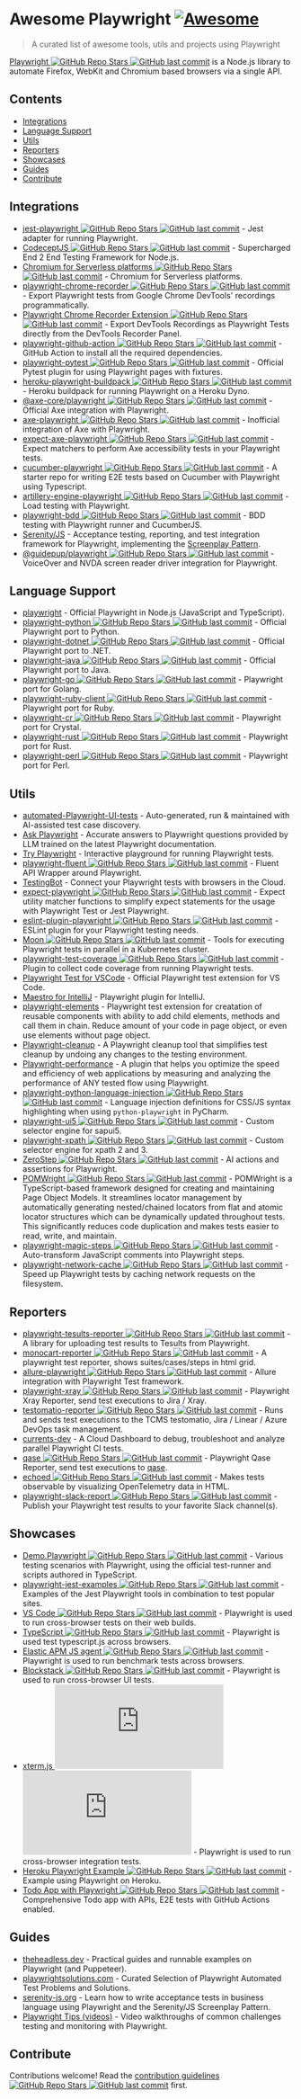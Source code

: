 # Awesome Playwright [![Awesome](https://awesome.re/badge.svg)](https://awesome.re)

> A curated list of awesome tools, utils and projects using Playwright

[Playwright ![GitHub Repo Stars](https://img.shields.io/github/stars/microsoft/playwright) ![GitHub last commit](https://img.shields.io/github/last-commit/microsoft/playwright)](https://github.com/microsoft/playwright) is a Node.js library to automate Firefox, WebKit and Chromium based browsers via a single API.

## Contents

- [Integrations](#integrations)
- [Language Support](#language-support)
- [Utils](#utils)
- [Reporters](#reporters)
- [Showcases](#showcases)
- [Guides](#guides)
- [Contribute](#contribute)

## Integrations

- [jest-playwright ![GitHub Repo Stars](https://img.shields.io/github/stars/playwright-community/jest-playwright) ![GitHub last commit](https://img.shields.io/github/last-commit/playwright-community/jest-playwright)](https://github.com/playwright-community/jest-playwright/) - Jest adapter for running Playwright.
- [CodeceptJS ![GitHub Repo Stars](https://img.shields.io/github/stars/Codeception/CodeceptJS) ![GitHub last commit](https://img.shields.io/github/last-commit/Codeception/CodeceptJS)](https://github.com/Codeception/CodeceptJS) - Supercharged End 2 End Testing Framework for Node.js.
- [Chromium for Serverless platforms ![GitHub Repo Stars](https://img.shields.io/github/stars/Sparticuz/chromium) ![GitHub last commit](https://img.shields.io/github/last-commit/Sparticuz/chromium)](https://github.com/Sparticuz/chromium?tab=readme-ov-file#usage-with-playwright) - Chromium for Serverless platforms.
- [playwright-chrome-recorder ![GitHub Repo Stars](https://img.shields.io/github/stars/AndrewUsher/playwright-chrome-recorder) ![GitHub last commit](https://img.shields.io/github/last-commit/AndrewUsher/playwright-chrome-recorder)](https://github.com/AndrewUsher/playwright-chrome-recorder) - Export Playwright tests from Google Chrome DevTools' recordings programmatically.
- [Playwright Chrome Recorder Extension ![GitHub Repo Stars](https://img.shields.io/github/stars/AndrewUsher/playwright-recorder-extension) ![GitHub last commit](https://img.shields.io/github/last-commit/AndrewUsher/playwright-recorder-extension)](https://github.com/AndrewUsher/playwright-recorder-extension) - Export DevTools Recordings as Playwright Tests directly from the DevTools Recorder Panel.
- [playwright-github-action ![GitHub Repo Stars](https://img.shields.io/github/stars/microsoft/playwright-github-action) ![GitHub last commit](https://img.shields.io/github/last-commit/microsoft/playwright-github-action)](https://github.com/microsoft/playwright-github-action) - GitHub Action to install all the required dependencies.
- [playwright-pytest ![GitHub Repo Stars](https://img.shields.io/github/stars/microsoft/playwright-pytest) ![GitHub last commit](https://img.shields.io/github/last-commit/microsoft/playwright-pytest)](https://github.com/microsoft/playwright-pytest/) - Official Pytest plugin for using Playwright pages with fixtures.
- [heroku-playwright-buildpack ![GitHub Repo Stars](https://img.shields.io/github/stars/mxschmitt/heroku-playwright-buildpack) ![GitHub last commit](https://img.shields.io/github/last-commit/mxschmitt/heroku-playwright-buildpack)](https://github.com/mxschmitt/heroku-playwright-buildpack) - Heroku buildpack for running Playwright on a Heroku Dyno.
- [@axe-core/playwright ![GitHub Repo Stars](https://img.shields.io/github/stars/dequelabs/axe-core-npm) ![GitHub last commit](https://img.shields.io/github/last-commit/dequelabs/axe-core-npm)](https://github.com/dequelabs/axe-core-npm/blob/develop/packages/playwright/README.md) - Official Axe integration with Playwright.
- [axe-playwright ![GitHub Repo Stars](https://img.shields.io/github/stars/abhinaba-ghosh/axe-playwright) ![GitHub last commit](https://img.shields.io/github/last-commit/abhinaba-ghosh/axe-playwright)](https://github.com/abhinaba-ghosh/axe-playwright) - Inofficial integration of Axe with Playwright.
- [expect-axe-playwright ![GitHub Repo Stars](https://img.shields.io/github/stars/Widen/expect-axe-playwright) ![GitHub last commit](https://img.shields.io/github/last-commit/Widen/expect-axe-playwright)](https://github.com/Widen/expect-axe-playwright) - Expect matchers to perform Axe accessibility tests in your Playwright tests.
- [cucumber-playwright ![GitHub Repo Stars](https://img.shields.io/github/stars/Tallyb/cucumber-playwright) ![GitHub last commit](https://img.shields.io/github/last-commit/Tallyb/cucumber-playwright)](https://github.com/Tallyb/cucumber-playwright) - A starter repo for writing E2E tests based on Cucumber with Playwright using Typescript.
- [artillery-engine-playwright ![GitHub Repo Stars](https://img.shields.io/github/stars/artilleryio/artillery) ![GitHub last commit](https://img.shields.io/github/last-commit/artilleryio/artillery)](https://github.com/artilleryio/artillery/tree/main/packages/artillery-engine-playwright) - Load testing with Playwright.
- [playwright-bdd ![GitHub Repo Stars](https://img.shields.io/github/stars/vitalets/playwright-bdd) ![GitHub last commit](https://img.shields.io/github/last-commit/vitalets/playwright-bdd)](https://github.com/vitalets/playwright-bdd) - BDD testing with Playwright runner and CucumberJS.
- [Serenity/JS](https://serenity-js.org) - Acceptance testing, reporting, and test integration framework for Playwright, implementing the [Screenplay Pattern](https://serenity-js.org/handbook/design/screenplay-pattern/).
- [@guidepup/playwright ![GitHub Repo Stars](https://img.shields.io/github/stars/guidepup/guidepup-playwright) ![GitHub last commit](https://img.shields.io/github/last-commit/guidepup/guidepup-playwright)](https://github.com/guidepup/guidepup-playwright) - VoiceOver and NVDA screen reader driver integration for Playwright.

## Language Support

- [playwright](https://git.io/JT2bj) - Official Playwright in Node.js (JavaScript and TypeScript).
- [playwright-python ![GitHub Repo Stars](https://img.shields.io/github/stars/microsoft/playwright-python) ![GitHub last commit](https://img.shields.io/github/last-commit/microsoft/playwright-python)](https://github.com/microsoft/playwright-python) - Official Playwright port to Python.
- [playwright-dotnet ![GitHub Repo Stars](https://img.shields.io/github/stars/microsoft/playwright-dotnet) ![GitHub last commit](https://img.shields.io/github/last-commit/microsoft/playwright-dotnet)](https://github.com/microsoft/playwright-dotnet) - Official Playwright port to .NET.
- [playwright-java ![GitHub Repo Stars](https://img.shields.io/github/stars/microsoft/playwright-java) ![GitHub last commit](https://img.shields.io/github/last-commit/microsoft/playwright-java)](https://github.com/microsoft/playwright-java) - Official Playwright port to Java.
- [playwright-go ![GitHub Repo Stars](https://img.shields.io/github/stars/playwright-community/playwright-go) ![GitHub last commit](https://img.shields.io/github/last-commit/playwright-community/playwright-go)](https://github.com/playwright-community/playwright-go) - Playwright port for Golang.
- [playwright-ruby-client ![GitHub Repo Stars](https://img.shields.io/github/stars/YusukeIwaki/playwright-ruby-client) ![GitHub last commit](https://img.shields.io/github/last-commit/YusukeIwaki/playwright-ruby-client)](https://github.com/YusukeIwaki/playwright-ruby-client) - Playwright port for Ruby.
- [playwright-cr ![GitHub Repo Stars](https://img.shields.io/github/stars/naqvis/playwright-cr) ![GitHub last commit](https://img.shields.io/github/last-commit/naqvis/playwright-cr)](https://github.com/naqvis/playwright-cr) - Playwright port for Crystal.
- [playwright-rust ![GitHub Repo Stars](https://img.shields.io/github/stars/octaltree/playwright-rust) ![GitHub last commit](https://img.shields.io/github/last-commit/octaltree/playwright-rust)](https://github.com/octaltree/playwright-rust) - Playwright port for Rust.
- [playwright-perl ![GitHub Repo Stars](https://img.shields.io/github/stars/teodesian/playwright-perl) ![GitHub last commit](https://img.shields.io/github/last-commit/teodesian/playwright-perl)](https://github.com/teodesian/playwright-perl) - Playwright port for Perl.

## Utils

- [automated-Playwright-UI-tests](https://github.com/OctoMind-dev) - Auto-generated, run & maintained with AI-assisted test case discovery.
- [Ask Playwright](https://ray.run/ask) - Accurate answers to Playwright questions provided by LLM trained on the latest Playwright documentation.
- [Try Playwright](https://try.playwright.tech) - Interactive playground for running Playwright tests.
- [playwright-fluent ![GitHub Repo Stars](https://img.shields.io/github/stars/hdorgeval/playwright-fluent) ![GitHub last commit](https://img.shields.io/github/last-commit/hdorgeval/playwright-fluent)](https://github.com/hdorgeval/playwright-fluent) - Fluent API Wrapper around Playwright.
- [TestingBot](https://testingbot.com) - Connect your Playwright tests with browsers in the Cloud.
- [expect-playwright ![GitHub Repo Stars](https://img.shields.io/github/stars/playwright-community/expect-playwright) ![GitHub last commit](https://img.shields.io/github/last-commit/playwright-community/expect-playwright)](https://github.com/playwright-community/expect-playwright) - Expect utility matcher functions to simplify expect statements for the usage with Playwright Test or Jest Playwright.
- [eslint-plugin-playwright ![GitHub Repo Stars](https://img.shields.io/github/stars/playwright-community/eslint-plugin-playwright) ![GitHub last commit](https://img.shields.io/github/last-commit/playwright-community/eslint-plugin-playwright)](https://github.com/playwright-community/eslint-plugin-playwright) - ESLint plugin for your Playwright testing needs.
- [Moon ![GitHub Repo Stars](https://img.shields.io/github/stars/aerokube/moon) ![GitHub last commit](https://img.shields.io/github/last-commit/aerokube/moon)](https://github.com/aerokube/moon) - Tools for executing Playwright tests in parallel in a Kubernetes cluster.
- [playwright-test-coverage ![GitHub Repo Stars](https://img.shields.io/github/stars/anishkny/playwright-test-coverage) ![GitHub last commit](https://img.shields.io/github/last-commit/anishkny/playwright-test-coverage)](https://github.com/anishkny/playwright-test-coverage) - Plugin to collect code coverage from running Playwright tests.
- [Playwright Test for VSCode](https://marketplace.visualstudio.com/items?itemName=ms-playwright.playwright) - Official Playwright test extension for VS Code.
- [Maestro for IntelliJ](https://plugins.jetbrains.com/plugin/18100-maestro) - Playwright plugin for IntelliJ.
- [playwright-elements](https://danteukraine.github.io/playwright-elements) - Playwright test extension for creatation of reusable components with ability to add child elements, methods and call them in chain. Reduce amount of your code in page object, or even use elements without page object.
- [Playwright-cleanup](https://www.npmjs.com/package/playwright-cleanup) - A Playwright cleanup tool that simplifies test cleanup by undoing any changes to the testing environment.
- [Playwright-performance](https://www.npmjs.com/package/playwright-performance) - A plugin that helps you optimize the speed and efficiency of web applications by measuring and analyzing the performance of ANY tested flow using Playwright.
- [playwright-python-language-injection ![GitHub Repo Stars](https://img.shields.io/github/stars/Mattwmaster58/playwright-python-language-injection) ![GitHub last commit](https://img.shields.io/github/last-commit/Mattwmaster58/playwright-python-language-injection)](https://github.com/Mattwmaster58/playwright-python-language-injection) - Language injection definitions for CSS/JS syntax highlighting when using `python-playwright` in PyCharm.
- [playwright-ui5 ![GitHub Repo Stars](https://img.shields.io/github/stars/detachhead/playwright-ui5) ![GitHub last commit](https://img.shields.io/github/last-commit/detachhead/playwright-ui5)](https://github.com/detachhead/playwright-ui5) - Custom selector engine for sapui5.
- [playwright-xpath ![GitHub Repo Stars](https://img.shields.io/github/stars/detachhead/playwright-xpath) ![GitHub last commit](https://img.shields.io/github/last-commit/detachhead/playwright-xpath)](https://github.com/detachhead/playwright-xpath) - Custom selector engine for xpath 2 and 3.
- [ZeroStep ![GitHub Repo Stars](https://img.shields.io/github/stars/zerostep-ai/zerostep) ![GitHub last commit](https://img.shields.io/github/last-commit/zerostep-ai/zerostep)](https://github.com/zerostep-ai/zerostep) - AI actions and assertions for Playwright.
- [POMWright ![GitHub Repo Stars](https://img.shields.io/github/stars/DyHex/POMWright) ![GitHub last commit](https://img.shields.io/github/last-commit/DyHex/POMWright)](https://github.com/DyHex/POMWright) - POMWright is a TypeScript-based framework designed for creating and maintaining Page Object Models. It streamlines locator management by automatically generating nested/chained locators from flat and atomic locator structures which can be dynamically updated throughout tests. This significantly reduces code duplication and makes tests easier to read, write, and maintain.
- [playwright-magic-steps ![GitHub Repo Stars](https://img.shields.io/github/stars/vitalets/playwright-magic-steps) ![GitHub last commit](https://img.shields.io/github/last-commit/vitalets/playwright-magic-steps)](https://github.com/vitalets/playwright-magic-steps) - Auto-transform JavaScript comments into Playwright steps.
- [playwright-network-cache ![GitHub Repo Stars](https://img.shields.io/github/stars/vitalets/playwright-network-cache) ![GitHub last commit](https://img.shields.io/github/last-commit/vitalets/playwright-network-cache)](https://github.com/vitalets/playwright-network-cache) - Speed up Playwright tests by caching network requests on the filesystem.

## Reporters

- [playwright-tesults-reporter ![GitHub Repo Stars](https://img.shields.io/github/stars/tesults/playwright-tesults-reporter) ![GitHub last commit](https://img.shields.io/github/last-commit/tesults/playwright-tesults-reporter)](https://github.com/tesults/playwright-tesults-reporter) - A library for uploading test results to Tesults from Playwright.
- [monocart-reporter ![GitHub Repo Stars](https://img.shields.io/github/stars/cenfun/monocart-reporter) ![GitHub last commit](https://img.shields.io/github/last-commit/cenfun/monocart-reporter)](https://github.com/cenfun/monocart-reporter) - A playwright test reporter, shows suites/cases/steps in html grid.
- [allure-playwright ![GitHub Repo Stars](https://img.shields.io/github/stars/allure-framework/allure-js) ![GitHub last commit](https://img.shields.io/github/last-commit/allure-framework/allure-js)](https://github.com/allure-framework/allure-js/tree/master/packages/allure-playwright) - Allure integration with Playwright Test framework.
- [playwright-xray ![GitHub Repo Stars](https://img.shields.io/github/stars/inluxc/playwright-xray) ![GitHub last commit](https://img.shields.io/github/last-commit/inluxc/playwright-xray)](https://github.com/inluxc/playwright-xray) - Playwright Xray Reporter, send test executions to Jira / Xray.
- [testomatio-reporter ![GitHub Repo Stars](https://img.shields.io/github/stars/testomatio/reporter) ![GitHub last commit](https://img.shields.io/github/last-commit/testomatio/reporter)](https://github.com/testomatio/reporter) - Runs and sends test executions to the TCMS testomatio, Jira / Linear / Azure DevOps task management.
- [currents-dev](https://currents.dev/) - A Cloud Dashboard to debug, troubleshoot and analyze parallel Playwright CI tests.
- [qase ![GitHub Repo Stars](https://img.shields.io/github/stars/qase-tms/qase-javascript) ![GitHub last commit](https://img.shields.io/github/last-commit/qase-tms/qase-javascript)](https://github.com/qase-tms/qase-javascript/tree/master/qase-playwright) - Playwright Qase Reporter, send test executions to [qase](https://qase.io/).
- [echoed ![GitHub Repo Stars](https://img.shields.io/github/stars/mrasu/echoed) ![GitHub last commit](https://img.shields.io/github/last-commit/mrasu/echoed)](https://github.com/mrasu/echoed) - Makes tests observable by visualizing OpenTelemetry data in HTML.
- [playwright-slack-report ![GitHub Repo Stars](https://img.shields.io/github/stars/ryanrosello-og/playwright-slack-report) ![GitHub last commit](https://img.shields.io/github/last-commit/ryanrosello-og/playwright-slack-report)](https://github.com/ryanrosello-og/playwright-slack-report) - Publish your Playwright test results to your favorite Slack channel(s).

## Showcases

- [Demo.Playwright ![GitHub Repo Stars](https://img.shields.io/github/stars/MarcusFelling/Demo.Playwright) ![GitHub last commit](https://img.shields.io/github/last-commit/MarcusFelling/Demo.Playwright)](https://github.com/MarcusFelling/Demo.Playwright) - Various testing scenarios with Playwright, using the official test-runner and scripts authored in TypeScript.
- [playwright-jest-examples ![GitHub Repo Stars](https://img.shields.io/github/stars/playwright-community/playwright-jest-examples) ![GitHub last commit](https://img.shields.io/github/last-commit/playwright-community/playwright-jest-examples)](https://github.com/playwright-community/playwright-jest-examples) - Examples of the Jest Playwright tools in combination to test popular sites.
- [VS Code ![GitHub Repo Stars](https://img.shields.io/github/stars/microsoft/vscode) ![GitHub last commit](https://img.shields.io/github/last-commit/microsoft/vscode)](https://github.com/microsoft/vscode) - Playwright is used to run cross-browser tests on their web builds.
- [TypeScript ![GitHub Repo Stars](https://img.shields.io/github/stars/microsoft/TypeScript) ![GitHub last commit](https://img.shields.io/github/last-commit/microsoft/TypeScript)](https://github.com/microsoft/TypeScript) - Playwright is used test typescript.js across browsers.
- [Elastic APM JS agent ![GitHub Repo Stars](https://img.shields.io/github/stars/elastic/apm-agent-rum-js) ![GitHub last commit](https://img.shields.io/github/last-commit/elastic/apm-agent-rum-js)](https://github.com/elastic/apm-agent-rum-js) - Playwright is used to run benchmark tests across browsers.
- [Blockstack ![GitHub Repo Stars](https://img.shields.io/github/stars/blockstack/ux) ![GitHub last commit](https://img.shields.io/github/last-commit/blockstack/ux)](https://github.com/blockstack/ux) - Playwright is used to run cross-browser UI tests.
- [xterm.js ![GitHub Repo Stars](https://img.shields.io/github/stars/xtermjs/xterm.js) ![GitHub last commit](https://img.shields.io/github/last-commit/xtermjs/xterm.js)](https://github.com/xtermjs/xterm.js) - Playwright is used to run cross-browser integration tests.
- [Heroku Playwright Example ![GitHub Repo Stars](https://img.shields.io/github/stars/mxschmitt/heroku-playwright-example) ![GitHub last commit](https://img.shields.io/github/last-commit/mxschmitt/heroku-playwright-example)](https://github.com/mxschmitt/heroku-playwright-example) - Example using Playwright on Heroku.
- [Todo App with Playwright ![GitHub Repo Stars](https://img.shields.io/github/stars/burakkantarci/playwright-todo-app) ![GitHub last commit](https://img.shields.io/github/last-commit/burakkantarci/playwright-todo-app)](https://github.com/burakkantarci/playwright-todo-app) - Comprehensive Todo app with APIs, E2E tests with GitHub Actions enabled.

## Guides

- [theheadless.dev](https://www.checklyhq.com/learn/headless/) - Practical guides and runnable examples on Playwright (and Puppeteer).
- [playwrightsolutions.com](https://playwrightsolutions.com) - Curated Selection of Playwright Automated Test Problems and Solutions.
- [serenity-js.org](https://serenity-js.org/handbook/web-testing/your-first-web-scenario/) - Learn how to write acceptance tests in business language using Playwright and the Serenity/JS Screenplay Pattern.
- [Playwright Tips (videos)](https://www.youtube.com/playlist?list=PLMZDRUOi3a8NtMq3PUS5iJc2pee38rurc) - Video walkthroughs of common challenges testing and monitoring with Playwright. 

## Contribute

Contributions welcome! Read the [contribution guidelines ![GitHub Repo Stars](https://img.shields.io/github/stars/mxschmitt/awesome-playwright) ![GitHub last commit](https://img.shields.io/github/last-commit/mxschmitt/awesome-playwright)](https://github.com/mxschmitt/awesome-playwright/blob/master/CONTRIBUTING.md) first.
